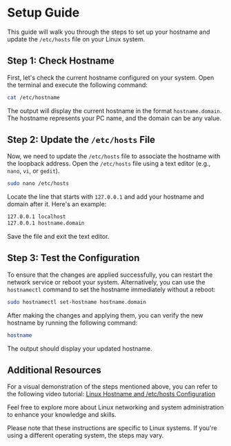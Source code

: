 # Setup Guide

This guide will walk you through the steps to set up your hostname and update the `/etc/hosts` file on your Linux system.

## Step 1: Check Hostname

First, let's check the current hostname configured on your system. Open the terminal and execute the following command:

```bash
cat /etc/hostname
```

The output will display the current hostname in the format `hostname.domain`. The hostname represents your PC name, and the domain can be any value.

## Step 2: Update the `/etc/hosts` File

Now, we need to update the `/etc/hosts` file to associate the hostname with the loopback address. Open the `/etc/hosts` file using a text editor (e.g., `nano`, `vi`, or `gedit`).

```bash
sudo nano /etc/hosts
```

Locate the line that starts with `127.0.0.1` and add your hostname and domain after it. Here's an example:

```bash
127.0.0.1 localhost
127.0.0.1 hostname.domain
```

Save the file and exit the text editor.

## Step 3: Test the Configuration

To ensure that the changes are applied successfully, you can restart the network service or reboot your system. Alternatively, you can use the `hostnamectl` command to set the hostname immediately without a reboot:

```bash
sudo hostnamectl set-hostname hostname.domain
```

After making the changes and applying them, you can verify the new hostname by running the following command:

```bash
hostname
```

The output should display your updated hostname.

## Additional Resources

For a visual demonstration of the steps mentioned above, you can refer to the following video tutorial: [Linux Hostname and /etc/hosts Configuration](https://youtu.be/z0q-zN-mi-Q)

Feel free to explore more about Linux networking and system administration to enhance your knowledge and skills.

Please note that these instructions are specific to Linux systems. If you're using a different operating system, the steps may vary.

